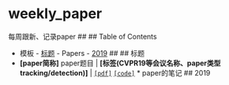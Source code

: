 # weekly_paper
每周跟新、记录paper ## ## Table of Contents
- 模板 - [标题](https://github.com/bluoluo/weekly_paper/blob/master/README.md#标题) - Papers - [2019](https://github.com/bluoluo/weekly_paper/blob/master/README.md#2019) ## ## 标题
- **[paper简称]** paper题目 | **[标签(CVPR19等会议名称、paper类型tracking/detection)]** | [`[pdf]`](pdf链接) [`[code]`](code链接) * paper的笔记 ## 2019

